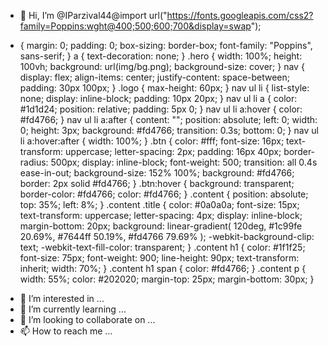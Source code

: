 - 👋 Hi, I’m @IParzival44@import url("https://fonts.googleapis.com/css2?family=Poppins:wght@400;500;600;700&display=swap");

* {
  margin: 0;
  padding: 0;
  box-sizing: border-box;
  font-family: "Poppins", sans-serif;
}
a {
  text-decoration: none;
}
.hero {
  width: 100%;
  height: 100vh;
  background: url(img/bg.png);
  background-size: cover;
}
nav {
  display: flex;
  align-items: center;
  justify-content: space-between;
  padding: 30px 100px;
}
.logo {
  max-height: 60px;
}
nav ul li {
  list-style: none;
  display: inline-block;
  padding: 10px 20px;
}
nav ul li a {
  color: #1d1d24;
  position: relative;
  padding: 5px 0;
}
nav ul li a:hover {
  color: #fd4766;
}
nav ul li a:after {
  content: "";
  position: absolute;
  left: 0;
  width: 0;
  height: 3px;
  background: #fd4766;
  transition: 0.3s;
  bottom: 0;
}
nav ul li a:hover:after {
  width: 100%;
}
.btn {
  color: #fff;
  font-size: 16px;
  text-transform: uppercase;
  letter-spacing: 2px;
  padding: 16px 40px;
  border-radius: 500px;
  display: inline-block;
  font-weight: 500;
  transition: all 0.4s ease-in-out;
  background-size: 152% 100%;
  background: #fd4766;
  border: 2px solid #fd4766;
}
.btn:hover {
  background: transparent;
  border-color: #fd4766;
  color: #fd4766;
}
.content {
  position: absolute;
  top: 35%;
  left: 8%;
}
.content .title {
  color: #0a0a0a;
  font-size: 15px;
  text-transform: uppercase;
  letter-spacing: 4px;
  display: inline-block;
  margin-bottom: 20px;
  background: linear-gradient(
    120deg,
    #1c99fe 20.69%,
    #7644ff 50.19%,
    #fd4766 79.69%
  );
  -webkit-background-clip: text;
  -webkit-text-fill-color: transparent;
}
.content h1 {
  color: #1f1f25;
  font-size: 75px;
  font-weight: 900;
  line-height: 90px;
  text-transform: inherit;
  width: 70%;
}
.content h1 span {
  color: #fd4766;
}
.content p {
  width: 55%;
  color: #202020;
  margin-top: 25px;
  margin-bottom: 30px;
}
- 👀 I’m interested in ...
- 🌱 I’m currently learning ...
- 💞️ I’m looking to collaborate on ...
- 📫 How to reach me ...

<!---
IParzival44/IParzival44 is a ✨ special ✨ repository because its `README.md` (this file) appears on your GitHub profile.
You can click the Preview link to take a look at your changes.
--->
